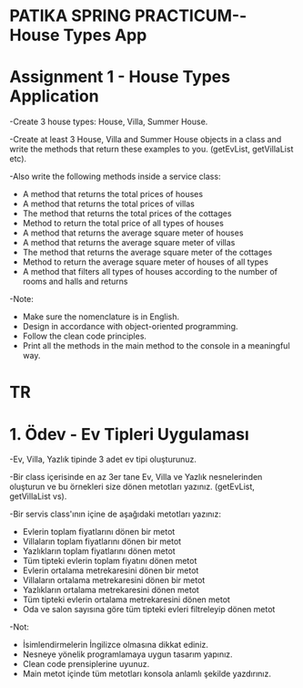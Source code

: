 # PATIKA SPRING PRACTICUM--House Types App 

# Assignment 1 - House Types Application 

-Create 3 house types: House, Villa, Summer House.

-Create at least 3 House, Villa and Summer House objects in a class and write the methods that return these examples to you. (getEvList, getVillaList etc).

-Also write the following methods inside a service class:

* A method that returns the total prices of houses
* A method that returns the total prices of villas
* The method that returns the total prices of the cottages
* Method to return the total price of all types of houses
* A method that returns the average square meter of houses
* A method that returns the average square meter of villas
* The method that returns the average square meter of the cottages
* Method to return the average square meter of houses of all types
* A method that filters all types of houses according to the number of rooms and halls and returns

-Note:

* Make sure the nomenclature is in English.
* Design in accordance with object-oriented programming.
* Follow the clean code principles.
* Print all the methods in the main method to the console in a meaningful way.

# TR 

# 1. Ödev - Ev Tipleri Uygulaması 

-Ev, Villa, Yazlık tipinde 3 adet ev tipi oluşturunuz.

-Bir class içerisinde en az 3er tane Ev, Villa ve Yazlık nesnelerinden oluşturun ve bu örnekleri size dönen metotları yazınız. (getEvList, getVillaList vs).

-Bir servis class'ının içine de aşağıdaki metotları yazınız:

* Evlerin toplam fiyatlarını dönen bir metot
* Villaların toplam fiyatlarını dönen bir metot
* Yazlıkların toplam fiyatlarını dönen metot
* Tüm tipteki evlerin toplam fiyatını dönen metot
* Evlerin ortalama metrekaresini dönen bir metot
* Villaların ortalama metrekaresini dönen bir metot
* Yazlıkların ortalama metrekaresini dönen metot
* Tüm tipteki evlerin ortalama metrekaresini dönen metot
* Oda ve salon sayısına göre tüm tipteki evleri filtreleyip dönen metot

-Not:

* İsimlendirmelerin İngilizce olmasına dikkat ediniz.
* Nesneye yönelik programlamaya uygun tasarım yapınız.
* Clean code prensiplerine uyunuz.
* Main metot içinde tüm metotları konsola anlamlı şekilde yazdırınız.

